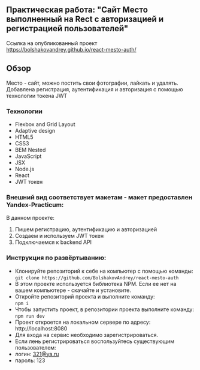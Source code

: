 ## Практическая работа: "Сайт Место выполненный на Rect с авторизацией и регистрацией пользователей"

Ссылка на опубликованный проект https://bolshakovandrey.github.io/react-mesto-auth/
## Обзор
Место - сайт, можно постить свои фотографии, лайкать и удалять. Добавлена регистрация, аутентификация и авторизация 
с помощью технологии токена JWT

### Технологии
* Flexbox and Grid Layout
* Adaptive design
* HTML5
* CSS3
* BEM Nested
* JavaScript
* JSX
* Node.js
* React
* JWT токен

### Внешний вид соответствует макетам - макет предоставлен Yandex-Practicum:

В данном проекте:
1. Пишем регистрацию, аутентификацию и авторизацией
2. Создаем и используем JWT токен
3. Подключаемся к backend API


### Инструкция по развёртыванию:
- Клонируйте репозиторий к себе на компьютер с помощью команды:    
  `git clone https://github.com/BolshakovAndrey/react-mesto-auth`
- В этом проекте используется библиотека NPM. Если ее нет на вашем компьютере - скачайте и установите.
- Откройте репозиторий проекта и выполните команду:    
  `npm i`
- Чтобы запустить проект, в репозитории проекта выполните команду:    
  `npm run dev`
- Проект откроется на локальном сервере по адресу: http://localhost:8080
- Для входа на сервис необходимо зарегистрироваться.
- Если лень регистрироваться воспользуйтесь существующим пользователем:
-  логин: 321@ya.ru
-  пароль: 123
